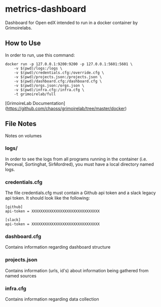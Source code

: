 # metrics-dashboard
Dashboard for Open edX intended to run in a docker container by Grimoirelabs.

## How to Use
In order to run, use this command:

```
docker run -p 127.0.0.1:9200:9200 -p 127.0.0.1:5601:5601 \
    -v $(pwd)/logs:/logs \
    -v $(pwd)/credentials.cfg:/override.cfg \
    -v $(pwd)/projects.json:/projects.json \
    -v $(pwd)/dashboard.cfg:/dashboard.cfg \
    -v $(pwd)/orgs.json:/orgs.json \
    -v $(pwd)/infra.cfg:/infra.cfg \
    -t grimoirelab/full
```
[GrimoireLab Documentation] (https://github.com/chaoss/grimoirelab/tree/master/docker)

## File Notes
Notes on volumes

### logs/
In order to see the logs from all programs running in the container (i.e. Perceval, Sortinghat, SirMordred), you must have a local directory named logs. 

### credentials.cfg
The file credentials.cfg must contain a Github api token and a slack legacy api token. It should look like the following:

```
[github]
api-token = XXXXXXXXXXXXXXXXXXXXXXXXXXXXXXX

[slack]
api-token = XXXXXXXXXXXXXXXXXXXXXXXXXXXXXXX
```
### dashboard.cfg
Contains information regarding dashboard structure

### projects.json
Contains information (urls, id's) about information being gathered from named sources

### infra.cfg
Contains information regarding data collection
